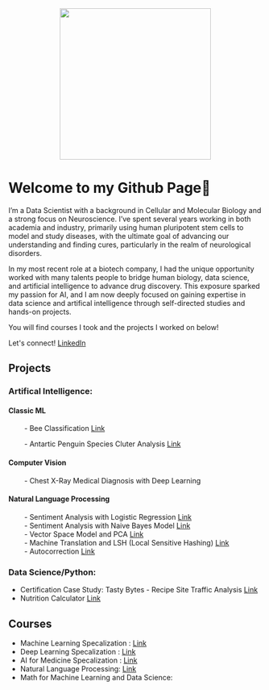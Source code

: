 <div id="header" align="center">
  <img src="https://i.giphy.com/media/v1.Y2lkPTc5MGI3NjExNHJ3YTMwM2RyNGhiNnU0ZmZmOGtsMDZ2b3l0MHdieHBxZGFiZzF4MSZlcD12MV9pbnRlcm5hbF9naWZfYnlfaWQmY3Q9cw/vTNWp0OA3qg9dBzhog/giphy.gif" width="300"/>
</div>

# Welcome to my Github Page👋

I’m a Data Scientist with a background in Cellular and Molecular Biology and a strong focus on Neuroscience. I’ve spent several years working in both academia and industry, primarily using human pluripotent stem cells to model and study diseases, with the ultimate goal of advancing our understanding and finding cures, particularly in the realm of neurological disorders.

In my most recent role at a biotech company, I had the unique opportunity worked with many talents people to bridge human biology, data science, and artificial intelligence to advance drug discovery. This exposure sparked my passion for AI, and I am now deeply focused on gaining expertise in data science and artifical intelligence through self-directed studies and hands-on projects.

You will find courses I took and the projects I worked on below!


<!--🔭 I’m currently working on developing skills in machine learning and artifical intelligence. 
🌱 I’m currently learning computer vision and natural language processing. -->

Let's connect! [LinkedIn](https://www.linkedin.com/in/meiliang-pan)

  
## Projects
### Artifical Intelligence:
#### Classic ML
&nbsp; &nbsp; &nbsp; &nbsp; - Bee Classification  [Link](https://github.com/mei-pan/Bee-Classification/tree/main)

&nbsp; &nbsp; &nbsp; &nbsp; - Antartic Penguin Species Cluter Analysis [Link](https://github.com/mei-pan/Antarctic-Penguin-Species-Cluster-Analysis)
#### Computer Vision
&nbsp; &nbsp; &nbsp; &nbsp; - Chest X-Ray Medical Diagnosis with Deep Learning 
#### Natural Language Processing 
&nbsp; &nbsp; &nbsp; &nbsp; - Sentiment Analysis with Logistic Regression [Link](https://github.com/mei-pan/Natural_Language_Processing_Specialization/blob/main/NLP_C1_W1_Logistic%20Regression%20%20.ipynb)  
&nbsp; &nbsp; &nbsp; &nbsp; - Sentiment Analysis with Naive Bayes Model   [Link](https://github.com/mei-pan/Natural_Language_Processing_Specialization/blob/main/NLP_C1_W2_Navie%20Bayes.ipynb)   
&nbsp; &nbsp; &nbsp; &nbsp; - Vector Space Model and PCA [Link](https://github.com/mei-pan/Natural_Language_Processing_Specialization/blob/main/NLP_C1_W3_Vector_Space_Model.ipynb)  
&nbsp; &nbsp; &nbsp; &nbsp; - Machine Translation and LSH (Local Sensitive Hashing) [Link](https://github.com/mei-pan/Natural_Language_Processing_Specialization/blob/main/NLP_C1_W4_Naive_Machine_Translation_and_LSH.ipynb)   
&nbsp; &nbsp; &nbsp; &nbsp; - Autocorrection [Link](https://github.com/mei-pan/Natural_Language_Processing_Specialization/blob/main/NLP_C2_W1_Autocorrect/NLP_C2_W1_Autocorrect.ipynb)
### Data Science/Python:
- Certification Case Study: Tasty Bytes - Recipe Site Traffic Analysis [Link](https://github.com/mei-pan/Tastey_Bytes_in-process/tree/main)
- Nutrition Calculator [Link](https://github.com/mei-pan/nutrition_calculator/tree/main) 
## Courses
- Machine Learning Specalization : [Link](https://github.com/mei-pan/Machine_Learning_Specialization)
- Deep Learning Specalization : [Link](https://github.com/mei-pan/Deep_Learning_Specialization)
- AI for Medicine Specalization : [Link](https://github.com/mei-pan/AI_for_Medicine_Specalization)
- Natural Language Processing: [Link](https://github.com/mei-pan/Natural_Language_Processing_Specialization)
- Math for Machine Learning and Data Science: 
<!--- Data Science Professional
- -->
  
